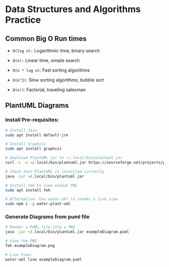 # Data Structures and Algorithms Practice


## Common Big O Run times
- `O(log n):` Logarithmic time, binary search

- `O(n):` Linear time, simple search

- `O(n * log n)`: Fast sorting algorithms

- `O(n^2)`: Slow sorting algorithms, bubble sort

- `O(n!)`: Factorial, traveling salesman




## PlantUML Diagrams


### Install Pre-requisites:
```bash
# Install Java
sudo apt install default-jre

# Install Graphvis
sudo apt install graphviz

# Download PlantUML jar to ~/.local/bin/plantuml.jar
curl -L -o ~/.local/bin/plantuml.jar https://sourceforge.net/projects/plantuml/files/plantuml.jar/download

# Check that PlantUML is installed correctly
java -jar ~/.local/bin/plantuml.jar

# Install feh to view output PNG
sudo apt install feh

# Alternative: Use water-uml to render a live view
sudo npm i -g water-plant-uml

```

### Generate Diagrams from puml file
```bash
# Render a PUML file into a PNG
java -jar ~/.local/bin/plantuml.jar exampleDiagram.puml

# View the PNG
feh exampleDiagram.png

# Live View:
water-uml live exampleDiagram.puml
```



